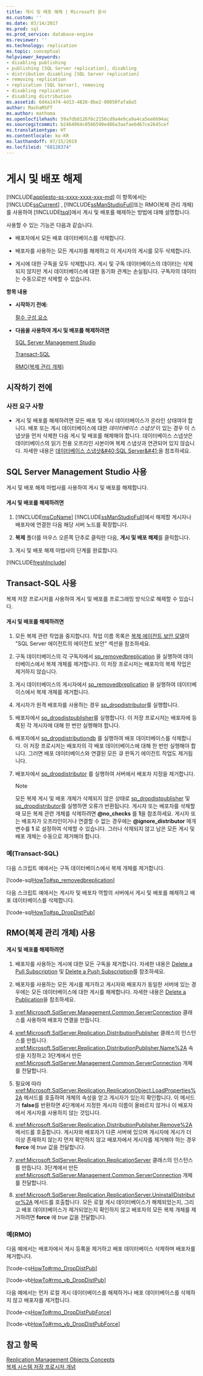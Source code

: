 ```yaml
---
title: 게시 및 배포 해제 | Microsoft 문서
ms.custom: ''
ms.date: 03/14/2017
ms.prod: sql
ms.prod_service: database-engine
ms.reviewer: ''
ms.technology: replication
ms.topic: conceptual
helpviewer_keywords:
- disabling publishing
- publishing [SQL Server replication], disabling
- distribution disabling [SQL Server replication]
- removing replication
- replication [SQL Server], removing
- disabling replication
- disabling distribution
ms.assetid: 6d4a1474-4d13-4826-8be2-80050fafa8a5
author: MashaMSFT
ms.author: mathoma
ms.openlocfilehash: 59afdb8126f6c2156cd9a4e9ca9a4ca5ee6694ac
ms.sourcegitcommit: b2464064c0566590e486a3aafae6d67ce2645cef
ms.translationtype: HT
ms.contentlocale: ko-KR
ms.lasthandoff: 07/15/2019
ms.locfileid: "68128374"
---
```

# <a name="disable-publishing-and-distribution"></a>게시 및 배포 해제
[!INCLUDE[appliesto-ss-xxxx-xxxx-xxx-md](../../includes/appliesto-ss-xxxx-xxxx-xxx-md.md)]
  이 항목에서는 [!INCLUDE[ssCurrent](../../includes/sscurrent-md.md)] , [!INCLUDE[ssManStudioFull](../../includes/ssmanstudiofull-md.md)]또는 RMO(복제 관리 개체)를 사용하여 [!INCLUDE[tsql](../../includes/tsql-md.md)]에서 게시 및 배포를 해제하는 방법에 대해 설명합니다.  
  
 사용할 수 있는 기능은 다음과 같습니다.  
  
-   배포자에서 모든 배포 데이터베이스를 삭제합니다.  
  
-   배포자를 사용하는 모든 게시자를 해제하고 이 게시자의 게시를 모두 삭제합니다.  
  
-   게시에 대한 구독을 모두 삭제합니다. 게시 및 구독 데이터베이스의 데이터는 삭제되지 않지만 게시 데이터베이스에 대한 동기화 관계는 손실됩니다. 구독자의 데이터는 수동으로만 삭제할 수 있습니다.  
  
 **항목 내용**  
  
-   **시작하기 전에:**  
  
     [필수 구성 요소](#Prerequisites)  
  
-   **다음을 사용하여 게시 및 배포를 해제하려면**  
  
     [SQL Server Management Studio](#SSMSProcedure)  
  
     [Transact-SQL](#TsqlProcedure)  
  
     [RMO(복제 관리 개체)](#RMOProcedure)  
  
##  <a name="BeforeYouBegin"></a> 시작하기 전에  
  
###  <a name="Prerequisites"></a> 사전 요구 사항  
  
-   게시 및 배포를 해제하려면 모든 배포 및 게시 데이터베이스가 온라인 상태여야 합니다. 배포 또는 게시 데이터베이스에 대한 *데이터베이스 스냅샷* 이 있는 경우 이 스냅샷을 먼저 삭제한 다음 게시 및 배포를 해제해야 합니다. 데이터베이스 스냅샷은 데이터베이스의 읽기 전용 오프라인 사본이며 복제 스냅샷과 연관되어 있지 않습니다. 자세한 내용은 [데이터베이스 스냅샷&amp;#40;SQL Server&amp;#41;](../../relational-databases/databases/database-snapshots-sql-server.md)을 참조하세요.  
  
##  <a name="SSMSProcedure"></a> SQL Server Management Studio 사용  
 게시 및 배포 해제 마법사를 사용하여 게시 및 배포를 해제합니다.  
  
#### <a name="to-disable-publishing-and-distribution"></a>게시 및 배포를 해제하려면  
  
1.  [!INCLUDE[msCoName](../../includes/msconame-md.md)] [!INCLUDE[ssManStudioFull](../../includes/ssmanstudiofull-md.md)]에서 해제할 게시자나 배포자에 연결한 다음 해당 서버 노드를 확장합니다.  
  
2.  **복제** 폴더를 마우스 오른쪽 단추로 클릭한 다음, **게시 및 배포 해제**를 클릭합니다.  
  
3.  게시 및 배포 해제 마법사의 단계를 완료합니다.  

[!INCLUDE[freshInclude](../../includes/paragraph-content/fresh-note-steps-feedback.md)]

##  <a name="TsqlProcedure"></a> Transact-SQL 사용  
 복제 저장 프로시저를 사용하여 게시 및 배포를 프로그래밍 방식으로 해제할 수 있습니다.  
  
#### <a name="to-disable-publishing-and-distribution"></a>게시 및 배포를 해제하려면  
  
1.  모든 복제 관련 작업을 중지합니다. 작업 이름 목록은 [복제 에이전트 보안 모델](../../relational-databases/replication/security/replication-agent-security-model.md)의 "SQL Server 에이전트의 에이전트 보안" 섹션을 참조하세요.  
  
2.  구독 데이터베이스의 각 구독자에서 [sp_removedbreplication](../../relational-databases/system-stored-procedures/sp-removedbreplication-transact-sql.md) 을 실행하여 데이터베이스에서 복제 개체를 제거합니다. 이 저장 프로시저는 배포자의 복제 작업은 제거하지 않습니다.  
  
3.  게시 데이터베이스의 게시자에서 [sp_removedbreplication](../../relational-databases/system-stored-procedures/sp-removedbreplication-transact-sql.md) 을 실행하여 데이터베이스에서 복제 개체를 제거합니다.  
  
4.  게시자가 원격 배포자를 사용하는 경우 [sp_dropdistributor](../../relational-databases/system-stored-procedures/sp-dropdistributor-transact-sql.md)를 실행합니다.  
  
5.  배포자에서 [sp_dropdistpublisher](../../relational-databases/system-stored-procedures/sp-dropdistpublisher-transact-sql.md)를 실행합니다. 이 저장 프로시저는 배포자에 등록된 각 게시자에 대해 한 번만 실행해야 합니다.  
  
6.  배포자에서 [sp_dropdistributiondb](../../relational-databases/system-stored-procedures/sp-dropdistributiondb-transact-sql.md) 를 실행하여 배포 데이터베이스를 삭제합니다. 이 저장 프로시저는 배포자의 각 배포 데이터베이스에 대해 한 번만 실행해야 합니다. 그러면 배포 데이터베이스와 연결된 모든 큐 판독기 에이전트 작업도 제거됩니다.  
  
7.  배포자에서 [sp_dropdistributor](../../relational-databases/system-stored-procedures/sp-dropdistributor-transact-sql.md) 를 실행하여 서버에서 배포자 지정을 제거합니다.  
  
    > [!NOTE]  
    >  모든 복제 게시 및 배포 개체가 삭제되지 않은 상태로 [sp_dropdistpublisher](../../relational-databases/system-stored-procedures/sp-dropdistpublisher-transact-sql.md) 및 [sp_dropdistributor](../../relational-databases/system-stored-procedures/sp-dropdistributor-transact-sql.md)를 실행하면 오류가 반환됩니다. 게시자 또는 배포자를 삭제할 때 모든 복제 관련 개체를 삭제하려면 **@no_checks** 를 **1**을 참조하세요. 게시자 또는 배포자가 오프라인이거나 연결할 수 없는 경우에는 **@ignore_distributor** 매개 변수를 **1** 로 설정하여 삭제할 수 있습니다. 그러나 삭제되지 않고 남은 모든 게시 및 배포 개체는 수동으로 제거해야 합니다.  
  
###  <a name="TsqlExample"></a> 예(Transact-SQL)  
 다음 스크립트 예에서는 구독 데이터베이스에서 복제 개체를 제거합니다.  
  
 [!code-sql[HowTo#sp_removedbreplication](../../relational-databases/replication/codesnippet/tsql/disable-publishing-and-d_1.sql)]  
  
 다음 스크립트 예에서는 게시자 및 배포자 역할의 서버에서 게시 및 배포를 해제하고 배포 데이터베이스를 삭제합니다.  
  
 [!code-sql[HowTo#sp_DropDistPub](../../relational-databases/replication/codesnippet/tsql/disable-publishing-and-d_2.sql)]  
  
##  <a name="RMOProcedure"></a> RMO(복제 관리 개체) 사용  
  
#### <a name="to-disable-publishing-and-distribution"></a>게시 및 배포를 해제하려면  
  
1.  배포자를 사용하는 게시에 대한 모든 구독을 제거합니다. 자세한 내용은 [Delete a Pull Subscription](../../relational-databases/replication/delete-a-pull-subscription.md) 및 [Delete a Push Subscription](../../relational-databases/replication/delete-a-push-subscription.md)를 참조하세요.  
  
2.  배포자를 사용하는 모든 게시를 제거하고 게시자와 배포자가 동일한 서버에 있는 경우에는 모든 데이터베이스에 대한 게시를 해제합니다. 자세한 내용은 [Delete a Publication](../../relational-databases/replication/publish/delete-a-publication.md)을 참조하세요.  
  
3.  <xref:Microsoft.SqlServer.Management.Common.ServerConnection> 클래스를 사용하여 배포자 연결을 만듭니다.  
  
4.  <xref:Microsoft.SqlServer.Replication.DistributionPublisher> 클래스의 인스턴스를 만듭니다. <xref:Microsoft.SqlServer.Replication.DistributionPublisher.Name%2A> 속성을 지정하고 3단계에서 만든 <xref:Microsoft.SqlServer.Management.Common.ServerConnection> 개체를 전달합니다.  
  
5.  필요에 따라 <xref:Microsoft.SqlServer.Replication.ReplicationObject.LoadProperties%2A> 메서드를 호출하여 개체의 속성을 얻고 게시자가 있는지 확인합니다. 이 메서드가 **false**를 반환하면 4단계에서 지정한 게시자 이름이 올바르지 않거나 이 배포자에서 게시자를 사용하지 않는 것입니다.  
  
6.  <xref:Microsoft.SqlServer.Replication.DistributionPublisher.Remove%2A> 메서드를 호출합니다. 게시자와 배포자가 다른 서버에 있으며 게시자에 게시가 더 이상 존재하지 않는지 먼저 확인하지 않고 배포자에서 게시자를 제거해야 하는 경우 **force** 에 *true* 값을 전달합니다.  
  
7.  <xref:Microsoft.SqlServer.Replication.ReplicationServer> 클래스의 인스턴스를 만듭니다. 3단계에서 만든 <xref:Microsoft.SqlServer.Management.Common.ServerConnection> 개체를 전달합니다.  
  
8.  <xref:Microsoft.SqlServer.Replication.ReplicationServer.UninstallDistributor%2A> 메서드를 호출합니다. 모든 로컬 게시 데이터베이스가 해제되었는지, 그리고 배포 데이터베이스가 제거되었는지 확인하지 않고 배포자의 모든 복제 개체를 제거하려면 **force** 에 *true* 값을 전달합니다.  
  
###  <a name="PShellExample"></a> 예(RMO)  
 다음 예에서는 배포자에서 게시 등록을 제거하고 배포 데이터베이스 삭제하며 배포자를 제거합니다.  
  
 [!code-cs[HowTo#rmo_DropDistPub](../../relational-databases/replication/codesnippet/csharp/rmohowto/rmotestevelope.cs#rmo_dropdistpub)]  
  
 [!code-vb[HowTo#rmo_vb_DropDistPub](../../relational-databases/replication/codesnippet/visualbasic/rmohowtovb/rmotestenv.vb#rmo_vb_dropdistpub)]  
  
 다음 예에서는 먼저 로컬 게시 데이터베이스를 해제하거나 배포 데이터베이스를 삭제하지 않고 배포자를 제거합니다.  
  
 [!code-cs[HowTo#rmo_DropDistPubForce](../../relational-databases/replication/codesnippet/csharp/rmohowto/rmotestevelope.cs#rmo_dropdistpubforce)]  
  
 [!code-vb[HowTo#rmo_vb_DropDistPubForce](../../relational-databases/replication/codesnippet/visualbasic/rmohowtovb/rmotestenv.vb#rmo_vb_dropdistpubforce)]  
  
## <a name="see-also"></a>참고 항목  
 [Replication Management Objects Concepts](../../relational-databases/replication/concepts/replication-management-objects-concepts.md)   
 [복제 시스템 저장 프로시저 개념](../../relational-databases/replication/concepts/replication-system-stored-procedures-concepts.md)  
  
  
